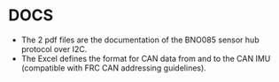 DOCS
====

* The 2 pdf files are the documentation of the BNO085 sensor hub protocol over I2C.
* The Excel defines the format for CAN data from and to the CAN IMU (compatible with FRC CAN addressing guidelines).

